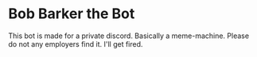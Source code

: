 # Bob Barker the Bot
This bot is made for a private discord. Basically a meme-machine. Please do not any employers find it. I'll get fired.
